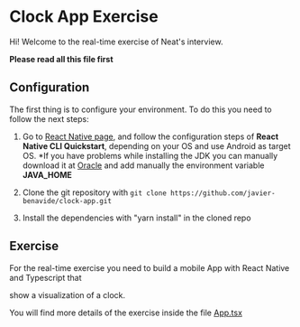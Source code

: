 # Clock App Exercise

Hi! Welcome to the real-time exercise of Neat's interview. 

**Please read all this file first**

## Configuration

The first thing is to configure your environment. To do this you need to follow the next steps:

1. Go to [React Native page](https://reactnative.dev/docs/environment-setup), and follow the configuration steps of **React Native CLI Quickstart**, depending on your OS
and use Android as target OS.
  *If you have problems while installing the JDK you can manually download it at [Oracle](https://www.oracle.com/cl/java/technologies/javase/jdk11-archive-downloads.html) and add manually the environment variable **JAVA_HOME**

2. Clone the git repository with `git clone https://github.com/javier-benavide/clock-app.git`

3. Install the dependencies with "yarn install" in the cloned repo

## Exercise

For the real-time exercise you need to build a mobile App with React Native and Typescript that 

show a visualization of a clock.

You will find more details of the exercise inside the file [App.tsx](https://github.com/javier-benavide/clock-app/blob/main/App.tsx)
